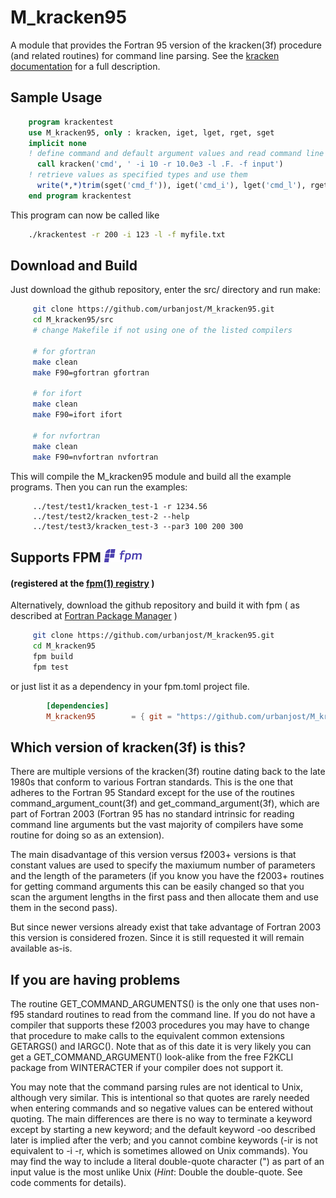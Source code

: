 # M_kracken95

   A module that provides the Fortran 95 version of the kracken(3f)
   procedure (and related routines) for command line parsing. See the
   [kracken documentation](https://urbanjost.github.io/M_kracken95/krackenhelp.html) for a
   full description.

## Sample Usage

   ```fortran
       program krackentest
       use M_kracken95, only : kracken, iget, lget, rget, sget
       implicit none
       ! define command and default argument values and read command line arguments
         call kracken('cmd', ' -i 10 -r 10.0e3 -l .F. -f input')
       ! retrieve values as specified types and use them
         write(*,*)trim(sget('cmd_f')), iget('cmd_i'), lget('cmd_l'), rget('cmd_r')
       end program krackentest
   ```
   This program can now be called like
   ```bash
       ./krackentest -r 200 -i 123 -l -f myfile.txt
   ```

## Download and Build
   Just download the github repository, enter the src/ directory and run make:
   
   ```bash
        git clone https://github.com/urbanjost/M_kracken95.git
        cd M_kracken95/src
        # change Makefile if not using one of the listed compilers
     
        # for gfortran
        make clean
        make F90=gfortran gfortran
     
        # for ifort
        make clean
        make F90=ifort ifort

        # for nvfortran
        make clean
        make F90=nvfortran nvfortran
   ```
   
   This will compile the M_kracken95 module and build all the example
   programs.  Then you can run the examples:
   
         ../test/test1/kracken_test-1 -r 1234.56
         ../test/test2/kracken_test-2 --help
         ../test/test3/kracken_test-3 --par3 100 200 300
   
## Supports FPM ![fpm](docs/images/fpm_logo.gif)
#### (registered at the [fpm(1) registry](https://github.com/fortran-lang/fpm-registry) )

   Alternatively, download the github repository and build it with 
   fpm ( as described at [Fortran Package Manager](https://github.com/fortran-lang/fpm) )
   
   ```bash
        git clone https://github.com/urbanjost/M_kracken95.git
        cd M_kracken95
        fpm build
        fpm test
   ```
   
   or just list it as a dependency in your fpm.toml project file.
   
```toml
        [dependencies]
        M_kracken95        = { git = "https://github.com/urbanjost/M_kracken95.git" }
```

## Which version of kracken(3f) is this?

   There are multiple versions of the kracken(3f) routine dating back
   to the late 1980s that conform to various Fortran standards. This is
   the one that adheres to the Fortran 95 Standard except for the use of
   the routines command_argument_count(3f) and get_command_argument(3f),
   which are part of Fortran 2003 (Fortran 95 has no standard intrinsic
   for reading command line arguments but the vast majority of compilers
   have some routine for doing so as an extension).
   
   The main disadvantage of this version versus f2003+ versions is that
   constant values are used to specify the maxiumum number of parameters and
   the length of the parameters (if you know you have the f2003+ routines
   for getting command arguments this can be easily changed so that you
   scan the argument lengths in the first pass and then allocate them and
   use them in the second pass).
   
   But since newer versions already exist that take advantage of Fortran
   2003 this version is considered frozen. Since it is still requested it
   will remain available as-is.

## If you are having problems

   The routine GET_COMMAND_ARGUMENTS() is the only one that uses non-f95
   standard routines to read from the command line. If you do not have a
   compiler that supports these f2003 procedures you may have to change that
   procedure to make calls to the equivalent common extensions GETARGS()
   and IARGC(). Note that as of this date it is very likely you can get
   a GET_COMMAND_ARGUMENT() look-alike from the free F2KCLI package from
   WINTERACTER if your compiler does not support it.
   
   You may note that the command parsing rules are not identical to Unix,
   although very similar. This is intentional so that quotes are rarely
   needed when entering commands and so negative values can be entered
   without quoting. The main differences are there is no way to terminate
   a keyword except by starting a new keyword; and the default keyword
   -oo described later is implied after the verb; and you cannot combine
   keywords (-ir is not equivalent to -i -r, which is sometimes allowed on
   Unix commands). You may find the way to include a literal double-quote
   character (") as part of an input value is the most unlike Unix (*Hint*:
   Double the double-quote. See code comments for details).
